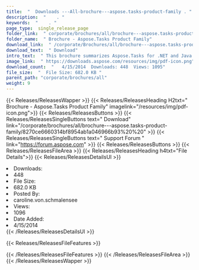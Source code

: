 ```yaml
---
title:  "  Downloads ---All-brochure---aspose.tasks-product-family . " 
description:  "    . " 
keywords:  "    . " 
page_type:  single_release_page
folder_link:  " corporate/brochures/all/brochure---aspose.tasks-product-family/"
folder_name:  " Brochure - Aspose.Tasks Product Family"
download_link:  " /corporate/Brochures/all/brochure---aspose.tasks-product-family/8270ce6660314bf8954ab1a046966b93"
download_text:  " Download"
intro_text:  " This brochure summarizes Aspose.Tasks for .NET and Java features.Last update: Ma..."
image_link:  " https://downloads.aspose.com/resources/img/pdf-icon.png"
download_count:  "   4/15/2014  Downloads: 448  Views: 1095"
file_size:  "  File Size: 682.0 KB "
parent_path: "corporate/brochures/all"
weight: 9 
---
```


{{< Releases/ReleasesWapper >}}
  {{< Releases/ReleasesHeading H2txt=" Brochure - Aspose.Tasks Product Family" imagelink="/resources/img/pdf-icon.png">}}
  {{< Releases/ReleasesButtons >}}
    {{< Releases/ReleasesSingleButtons text=" Download" link="/corporate/brochures/all/brochure---aspose.tasks-product-family/8270ce6660314bf8954ab1a046966b93%20%20" >}}
    {{< Releases/ReleasesSingleButtons text=" Support Forum " link="https://forum.aspose.com" >}}
  {{< Releases/ReleasesButtons >}}
  {{< Releases/ReleasesFileArea >}}
    {{< Releases/ReleasesHeading h4txt="File Details">}}
    {{< Releases/ReleasesDetailsUl >}}
             <li>Downloads:</li><li>448</li><li>File Size:</li><li>682.0 KB</li><li>Posted By:</li><li>caroline.von.schmalensee</li><li>Views:</li><li>1096</li><li>Date Added:</li><li>4/15/2014</li>
    {{< /Releases/ReleasesDetailsUl >}}

  {{< Releases/ReleasesFileFeatures >}}
      
  {{< /Releases/ReleasesFileFeatures >}}
 {{< /Releases/ReleasesFileArea >}}
{{< /Releases/ReleasesWapper >}}



